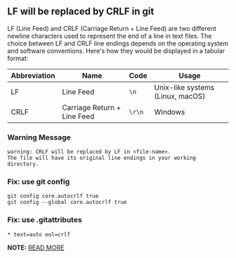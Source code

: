## LF will be replaced by CRLF in git

LF (Line Feed) and CRLF (Carriage Return + Line Feed) are two different newline characters used to represent the end of a line in text files. The choice between LF and CRLF line endings depends on the operating system and software conventions. Here's how they would be displayed in a tabular format:

| Abbreviation | Name                             | Code           | Usage                                      |
|--------------|----------------------------------|----------------|--------------------------------------------|
| LF           | Line Feed                        | `\n`           | Unix-like systems (Linux, macOS)           |
| CRLF         | Carriage Return + Line Feed      | `\r\n`         | Windows                                    |

### Warning Message

```
warning: CRLF will be replaced by LF in <file-name>.
The file will have its original line endings in your working directory.
```

### Fix: use git config

```
git config core.autocrlf true
git config --global core.autocrlf true
```

### Fix: use .gitattributes

```
* text=auto eol=crlf
```

**NOTE:** [READ MORE](https://www.aleksandrhovhannisyan.com/blog/crlf-vs-lf-normalizing-line-endings-in-git/)